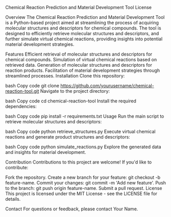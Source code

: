 Chemical Reaction Prediction and Material Development Tool
License

Overview
The Chemical Reaction Prediction and Material Development Tool is a Python-based project aimed at streamlining the process of acquiring molecular structures and descriptors for chemical compounds. The tool is designed to efficiently retrieve molecular structures and descriptors, and further simulate virtual chemical reactions, providing insights into potential material development strategies.

Features
Efficient retrieval of molecular structures and descriptors for chemical compounds.
Simulation of virtual chemical reactions based on retrieved data.
Generation of molecular structures and descriptors for reaction products.
Facilitation of material development strategies through streamlined processes.
Installation
Clone this repository:

bash
Copy code
git clone https://github.com/yourusername/chemical-reaction-tool.git
Navigate to the project directory:

bash
Copy code
cd chemical-reaction-tool
Install the required dependencies:

bash
Copy code
pip install -r requirements.txt
Usage
Run the main script to retrieve molecular structures and descriptors:

bash
Copy code
python retrieve_structures.py
Execute virtual chemical reactions and generate product structures and descriptors:

bash
Copy code
python simulate_reactions.py
Explore the generated data and insights for material development.

Contribution
Contributions to this project are welcome! If you'd like to contribute:

Fork the repository.
Create a new branch for your feature: git checkout -b feature-name.
Commit your changes: git commit -m 'Add new feature'.
Push to the branch: git push origin feature-name.
Submit a pull request.
License
This project is licensed under the MIT License - see the LICENSE file for details.

Contact
For questions or feedback, please contact Your Name.